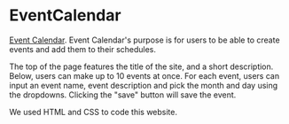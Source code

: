 # EventCalendar
[Event Calendar](sanjanaven.github.io/EventCalendar/).
Event Calendar's purpose is for users to be able to create events and add them to their schedules. 

The top of the page features the title of the site, and a short description. Below, users can make up to 10 events at once. For each event, users can input an event name, event description and pick the month and day using the dropdowns. Clicking the "save" button will save the event. 

We used HTML and CSS to code this website. 

